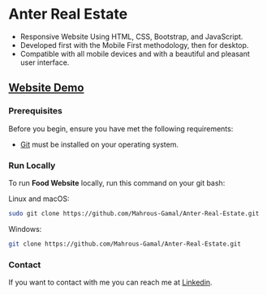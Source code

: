 # Anter Real Estate
- Responsive Website Using HTML, CSS, Bootstrap, and JavaScript.
- Developed first with the Mobile First methodology, then for desktop.
- Compatible with all mobile devices and with a beautiful and pleasant user interface.

## [Website Demo](https://anter-real-estate.vercel.app/)


### Prerequisites

Before you begin, ensure you have met the following requirements:

* [Git](https://git-scm.com/downloads "Download Git") must be installed on your operating system.

### Run Locally

To run **Food Website** locally, run this command on your git bash:

Linux and macOS:

```bash
sudo git clone https://github.com/Mahrous-Gamal/Anter-Real-Estate.git
```

Windows:

```bash
git clone https://github.com/Mahrous-Gamal/Anter-Real-Estate.git
```

### Contact

If you want to contact with me you can reach me at [Linkedin](https://www.linkedin.com/in/mahrous-gamal-044693218/).
